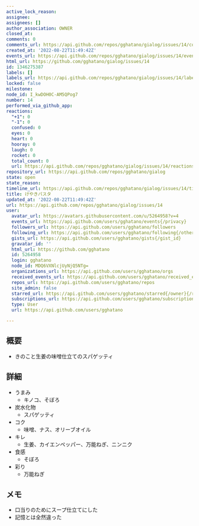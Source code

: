 ```yaml
---
active_lock_reason: 
assignee: 
assignees: []
author_association: OWNER
closed_at: 
comments: 0
comments_url: https://api.github.com/repos/gghatano/gialog/issues/14/comments
created_at: '2022-08-22T11:49:42Z'
events_url: https://api.github.com/repos/gghatano/gialog/issues/14/events
html_url: https://github.com/gghatano/gialog/issues/14
id: 1346275387
labels: []
labels_url: https://api.github.com/repos/gghatano/gialog/issues/14/labels{/name}
locked: false
milestone: 
node_id: I_kwDOH0C-AM5QPog7
number: 14
performed_via_github_app: 
reactions:
  "+1": 0
  "-1": 0
  confused: 0
  eyes: 0
  heart: 0
  hooray: 0
  laugh: 0
  rocket: 0
  total_count: 0
  url: https://api.github.com/repos/gghatano/gialog/issues/14/reactions
repository_url: https://api.github.com/repos/gghatano/gialog
state: open
state_reason: 
timeline_url: https://api.github.com/repos/gghatano/gialog/issues/14/timeline
title: けやきパスタ
updated_at: '2022-08-22T11:49:42Z'
url: https://api.github.com/repos/gghatano/gialog/issues/14
user:
  avatar_url: https://avatars.githubusercontent.com/u/5264958?v=4
  events_url: https://api.github.com/users/gghatano/events{/privacy}
  followers_url: https://api.github.com/users/gghatano/followers
  following_url: https://api.github.com/users/gghatano/following{/other_user}
  gists_url: https://api.github.com/users/gghatano/gists{/gist_id}
  gravatar_id: ''
  html_url: https://github.com/gghatano
  id: 5264958
  login: gghatano
  node_id: MDQ6VXNlcjUyNjQ5NTg=
  organizations_url: https://api.github.com/users/gghatano/orgs
  received_events_url: https://api.github.com/users/gghatano/received_events
  repos_url: https://api.github.com/users/gghatano/repos
  site_admin: false
  starred_url: https://api.github.com/users/gghatano/starred{/owner}{/repo}
  subscriptions_url: https://api.github.com/users/gghatano/subscriptions
  type: User
  url: https://api.github.com/users/gghatano

---
```

## 概要
- きのこと生姜の味噌仕立てのスパゲッティ

## 詳細
- うまみ
  - キノコ、そぼろ
- 炭水化物
  - スパゲッティ
- コク
  - 味噌、ナス、オリーブオイル
- キレ
  - 生姜、カイエンペッパー、万能ねぎ、ニンニク
- 食感
  - そぼろ
- 彩り
  - 万能ねぎ

## メモ
- 口当りのためにスープ仕立てにした
- 記憶とは全然違った
